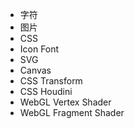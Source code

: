 * 字符
* 图片
* CSS
* Icon Font
* SVG
* Canvas
* CSS Transform
* CSS Houdini
* WebGL Vertex Shader
* WebGL Fragment Shader
